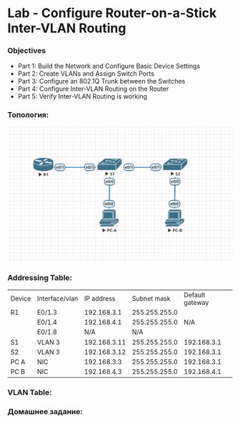 #  Lab - Configure Router-on-a-Stick Inter-VLAN Routing


###  Objectives
+ Part 1: Build the Network and Configure Basic Device Settings
+ Part 2: Create VLANs and Assign Switch Ports
+ Part 3: Configure an 802.1Q Trunk between the Switches
+ Part 4: Configure Inter-VLAN Routing on the Router
+ Part 5: Verify Inter-VLAN Routing is working





### Топология:

![](./imgs/tp.png)


### Addressing Table:


<table>

<tr>
	<td>Device</td>
	<td>Interface/vlan</td>
	<td>IP address</td>
	<td>Subnet mask</td>
	<td>Default gateway</td>
</tr>

<tr>
        <td>R1</td>
        <td>E0/1.3</td>
	  <td>192.168.3.1</td>
	  <td>255.255.255.0</td>
	  <td rowspan="3">N/A</td>
</tr>

<tr>
	  <td></td>
        <td>E0/1.4</td>
	  <td>192.168.4.1</td>
	  <td>255.255.255.0</td>
</tr>

<tr>
        <td></td>
        <td>E0/1.8</td>
	  <td>N/A</td>
	  <td>N/A</td>
</tr>

<tr>
        <td>S1</td>
        <td>VLAN 3</td>
	  <td>192.168.3.11</td>
	  <td>255.255.255.0</td>
	  <td>192.168.3.1</td>
</tr>

<tr>
        <td>S2</td>
        <td>VLAN 3</td>
	  <td>192.168.3.12</td>
	  <td>255.255.255.0</td>
	  <td>192.168.3.1</td>
</tr>

<tr>
        <td>PC A</td>
        <td>NIC</td>
	  <td>192.168.3.3</td>
	  <td>255.255.255.0</td>
	  <td>192.168.3.1</td>
</tr>

<tr>
        <td>PC B</td>
        <td>NIC</td>
	  <td>192.168.4.3</td>
	  <td>255.255.255.0</td>
	  <td>192.168.4.1</td>
</tr>

</table>


### VLAN Table:


### Домашнее задание: